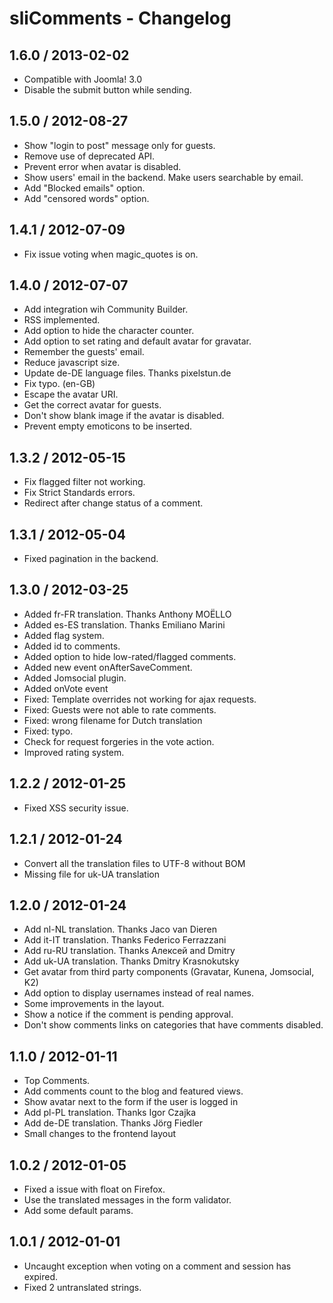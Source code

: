 # sliComments - Changelog #

## 1.6.0 / 2013-02-02 ##

  * Compatible with Joomla! 3.0
  * Disable the submit button while sending.

## 1.5.0 / 2012-08-27 ##

  * Show "login to post" message only for guests.
  * Remove use of deprecated API.
  * Prevent error when avatar is disabled.
  * Show users' email in the backend. Make users searchable by email.
  * Add "Blocked emails" option.
  * Add "censored words" option.

## 1.4.1 / 2012-07-09 ##

  * Fix issue voting when magic_quotes is on.

## 1.4.0 / 2012-07-07 ##

  * Add integration wih Community Builder.
  * RSS implemented.
  * Add option to hide the character counter.
  * Add option to set rating and default avatar for gravatar.
  * Remember the guests' email.
  * Reduce javascript size.
  * Update de-DE language files. Thanks pixelstun.de
  * Fix typo. (en-GB)
  * Escape the avatar URI.
  * Get the correct avatar for guests.
  * Don't show blank image if the avatar is disabled.
  * Prevent empty emoticons to be inserted.

## 1.3.2 / 2012-05-15 ##

  * Fix flagged filter not working.
  * Fix Strict Standards errors.
  * Redirect after change status of a comment.

## 1.3.1 / 2012-05-04 ##

  * Fixed pagination in the backend.

## 1.3.0 / 2012-03-25 ##

  * Added fr-FR translation. Thanks Anthony MOËLLO
  * Added es-ES translation. Thanks Emiliano Marini
  * Added flag system.
  * Added id to comments.
  * Added option to hide low-rated/flagged comments.
  * Added new event onAfterSaveComment.
  * Added Jomsocial plugin.
  * Added onVote event
  * Fixed: Template overrides not working for ajax requests.
  * Fixed: Guests were not able to rate comments.
  * Fixed: wrong filename for Dutch translation
  * Fixed: typo.
  * Check for request forgeries in the vote action.
  * Improved rating system.

## 1.2.2 / 2012-01-25 ##

  * Fixed XSS security issue.

## 1.2.1 / 2012-01-24 ##

  * Convert all the translation files to UTF-8 without BOM
  * Missing file for uk-UA translation

## 1.2.0 / 2012-01-24 ##

  * Add nl-NL translation. Thanks Jaco van Dieren
  * Add it-IT translation. Thanks Federico Ferrazzani
  * Add ru-RU translation. Thanks Алексей and Dmitry
  * Add uk-UA translation. Thanks Dmitry Krasnokutsky
  * Get avatar from third party components (Gravatar, Kunena, Jomsocial, K2)
  * Add option to display usernames instead of real names.
  * Some improvements in the layout.
  * Show a notice if the comment is pending approval.
  * Don't show comments links on categories that have comments disabled.

## 1.1.0 / 2012-01-11 ##

  * Top Comments.
  * Add comments count to the blog and featured views.
  * Show avatar next to the form if the user is logged in
  * Add pl-PL translation. Thanks Igor Czajka
  * Add de-DE translation. Thanks Jörg Fiedler
  * Small changes to the frontend layout

## 1.0.2 / 2012-01-05 ##

  * Fixed a issue with float on Firefox.
  * Use the translated messages in the form validator.
  * Add some default params.

## 1.0.1 / 2012-01-01 ##

  * Uncaught exception when voting on a comment and session has expired.
  * Fixed 2 untranslated strings.